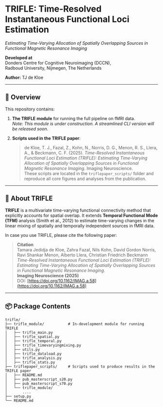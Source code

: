 # TRIFLE: Time-Resolved Instantaneous Functional Loci Estimation
*Estimating Time-Varying Allocation of Spatially Overlapping Sources in Functional Magnetic Resonance Imaging*

**Developed at**  
Donders Centre for Cognitive Neuroimaging (DCCN),  
Radboud University, Nijmegen, The Netherlands

**Author:** TJ de Kloe

---
## 🧠 Overview

This repository contains:

1. **The TRIFLE module** for running the full pipeline on fMRI data.  
   _Note: This module is under construction. A streamlined CLI version will be released soon._

2. **Scripts used in the TRIFLE paper**:  
   > de Kloe, T. J., Fazal, Z., Kohn, N., Norris, D. G., Menon, R. S., Llera, A., & Beckmann, C. F. (2025). *Time-Resolved Instantaneous Functional Loci Estimation (TRIFLE): Estimating Time-Varying Allocation of Spatially Overlapping Sources in Functional Magnetic Resonance Imaging*. Imaging Neuroscience.  
   These scripts are located in the `triflepaper_scripts/` folder and reproduce all core figures and analyses from the publication.

---
## 🧠 About TRIFLE

**TRIFLE** is a multivariate time-varying functional connectivity method that explicitly accounts for spatial overlap. It extends **Temporal Functional Mode (TFM)** analysis (Smith et al., 2012) to estimate time-varying changes in the linear mixing of spatially and temporally independent sources in fMRI data.

In case you use TRIFLE, please cite the following paper:

> **Citation**\
> Tamara Jedidja de Kloe, Zahra Fazal, Nils Kohn, David Gordon Norris, Ravi Shankar Menon, Alberto Llera, Christian Friedrich Beckmann\
> *Time-Resolved Instantaneous Functional Loci Estimation (TRIFLE): Estimating Time-Varying Allocation of Spatially Overlapping Sources in Functional Magnetic Resonance Imaging*.\
> **Imaging Neuroscience (2025)**\
> DOI: [https://doi.org/10.1162/IMAG.a.58](https://doi.org/10.1162/IMAG.a.58)

---
## 📦 Package Contents

```
trifle/
├── trifle_module/           # In-development module for running TRIFLE
│   ├── trifle_main.py
│   ├── trifle_spatial.py
│   ├── trifle_temporal.py
│   ├── trifle_timevaryingmixing.py
│   ├── utils.py
│   ├── trifle_dataload.py
│   ├── trifle_analysis.py
│   ├── trifle_stats.py
├── triflepaper_scripts/     # Scripts used to produce results in the TRIFLE paper
│   ├── README.md
│   ├── pub_masterscript_s20.py
│   ├── pub_masterscript_s70.py
│   └── trifle_module/
│       .... 
├── setup.py           
└── README.md
```

